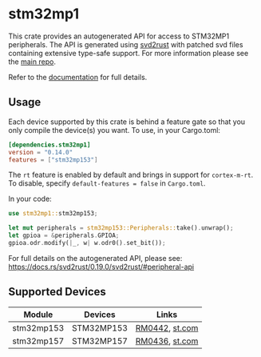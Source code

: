 # stm32mp1
This crate provides an autogenerated API for access to STM32MP1 peripherals.
The API is generated using [svd2rust] with patched svd files containing
extensive type-safe support. For more information please see the [main repo].

Refer to the [documentation] for full details.

[svd2rust]: https://github.com/rust-embedded/svd2rust
[main repo]: https://github.com/stm32-rs/stm32-rs
[documentation]: https://docs.rs/stm32mp1/latest/stm32mp1/

## Usage
Each device supported by this crate is behind a feature gate so that you only
compile the device(s) you want. To use, in your Cargo.toml:

```toml
[dependencies.stm32mp1]
version = "0.14.0"
features = ["stm32mp153"]
```

The `rt` feature is enabled by default and brings in support for `cortex-m-rt`.
To disable, specify `default-features = false` in `Cargo.toml`.

In your code:

```rust
use stm32mp1::stm32mp153;

let mut peripherals = stm32mp153::Peripherals::take().unwrap();
let gpioa = &peripherals.GPIOA;
gpioa.odr.modify(|_, w| w.odr0().set_bit());
```

For full details on the autogenerated API, please see:
https://docs.rs/svd2rust/0.19.0/svd2rust/#peripheral-api

## Supported Devices

| Module | Devices | Links |
|:------:|:-------:|:-----:|
| stm32mp153 | STM32MP153 | [RM0442](https://www.st.com/resource/en/reference_manual/rm0442-stm32mp153-advanced-armbased-32bit-mpus-stmicroelectronics.pdf), [st.com](https://www.st.com/en/microcontrollers-microprocessors/stm32mp153.html) |
| stm32mp157 | STM32MP157 | [RM0436](https://www.st.com/resource/en/reference_manual/dm00366355-stm32mp157-advanced-armbased-32bit-mpus-stmicroelectronics.pdf), [st.com](https://www.st.com/en/microcontrollers-microprocessors/stm32mp157.html) |
